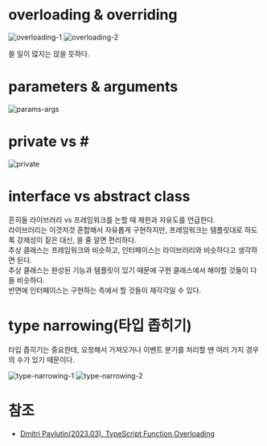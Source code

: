 # overloading & overriding

![overloading-1](https://github.com/hamelln/typescript-textbook/assets/39308313/a7df4c84-77f9-4952-8351-57edcd551f49)
![overloading-2](https://github.com/hamelln/typescript-textbook/assets/39308313/f0183532-bd07-410e-bd36-925daec630b7)

쓸 일이 많지는 않을 듯하다.  

# parameters & arguments

![params-args](https://github.com/hamelln/typescript-textbook/assets/39308313/f81fde11-526e-4bfe-8f1a-6de69b78664a)

# private vs \#

![private](https://github.com/hamelln/typescript-textbook/assets/39308313/dcc018ca-f29f-42a4-a5c7-c5df215b1f77)

# interface vs abstract class

흔히들 라이브러리 vs 프레임워크를 논할 때 제한과 자유도를 언급한다.  
라이브러리는 이것저것 혼합해서 자유롭게 구현하지만, 프레임워크는 템플릿대로 하도록 강제성이 짙은 대신, 쓸 줄 알면 편리하다.  
추상 클래스는 프레임워크와 비슷하고, 인터페이스는 라이브러리와 비슷하다고 생각하면 된다.  
추상 클래스는 완성된 기능과 템플릿이 있기 때문에 구현 클래스에서 해야할 것들이 다들 비슷하다.  
반면에 인터페이스는 구현하는 측에서 할 것들이 제각각일 수 있다.  

# type narrowing(타입 좁히기)

타입 좁히기는 중요한데, 요청해서 가져오거나 이벤트 분기를 처리할 땐 여러 가지 경우의 수가 있기 때문이다.  

![type-narrowing-1](https://github.com/hamelln/typescript-textbook/assets/39308313/d2da5a46-95fc-4c07-ba98-9343586994cc)
![type-narrowing-2](https://github.com/hamelln/typescript-textbook/assets/39308313/02ba5734-4024-4952-8849-133859484b26)

# 참조

- [Dmitri Pavlutin(2023.03). TypeScript Function Overloading](https://dmitripavlutin.com/typescript-function-overloading/)
